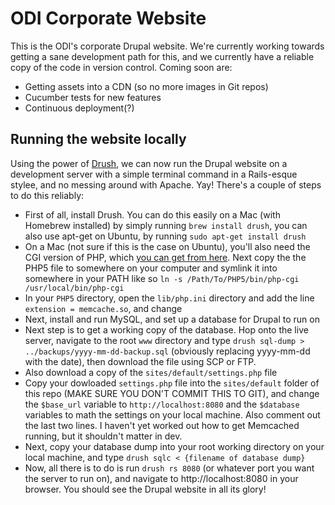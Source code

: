 ODI Corporate Website
=====================

This is the ODI's corporate Drupal website. We're currently working towards getting a sane development path for this, and we currently have a reliable copy of the code in version control. Coming soon are:

* Getting assets into a CDN (so no more images in Git repos)
* Cucumber tests for new features
* Continuous deployment(?)

## Running the website locally

Using the power of [Drush](http://drush.ws), we can now run the Drupal website on a development server with a simple terminal command in a Rails-esque stylee, and no messing around with Apache. Yay! There's a couple of steps to do this reliably:

* First of all, install Drush. You can do this easily on a Mac (with Homebrew installed) by simply running `brew install drush`, you can also use apt-get on Ubuntu, by running `sudo apt-get install drush`
* On a Mac (not sure if this is the case on Ubuntu), you'll also need the CGI version of PHP, which [you can get from here](http://www.aprelium.com/abyssws/php.html#mac). Next copy the the PHP5 file to somewhere on your computer and symlink it into somewhere in your PATH like so `ln -s /Path/To/PHP5/bin/php-cgi /usr/local/bin/php-cgi`
* In your `PHP5` directory, open the `lib/php.ini` directory and add the line `extension = memcache.so`, and change 
* Next, install and run MySQL, and set up a database for Drupal to run on
* Next step is to get a working copy of the database. Hop onto the live server, navigate to the root `www` directory and type `drush sql-dump > ../backups/yyyy-mm-dd-backup.sql` (obviously replacing yyyy-mm-dd with the date), then download the file using SCP or FTP.
* Also download a copy of the `sites/default/settings.php` file
* Copy your dowloaded `settings.php` file into the `sites/default` folder of this repo (MAKE SURE YOU DON'T COMMIT THIS TO GIT), and change the `$base_url` variable to `http://localhost:8080` and the `$database` variables to math the settings on your local machine. Also comment out the last two lines. I haven't yet worked out how to get Memcached running, but it shouldn't matter in dev.
* Next, copy your database dump into your root working directory on your local machine, and type `drush sqlc < {filename of database dump}`
* Now, all there is to do is run `drush rs 8080` (or whatever port you want the server to run on), and navigate to http://localhost:8080 in your browser. You should see the Drupal website in all its glory!